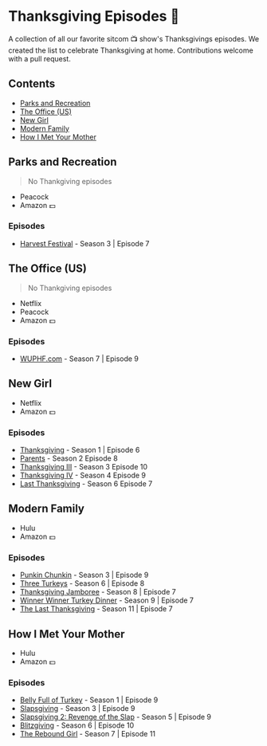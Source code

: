 # Thanksgiving Episodes :sweet_potato:

A collection of all our favorite sitcom :tv: show's Thanksgivings episodes.  We created the list to celebrate Thanksgiving at home. Contributions welcome with a pull request.

## Contents

- [Parks and Recreation](#parks-and-recreation)
- [The Office (US)](#the-office-us)
- [New Girl](#new-girl)
- [Modern Family](#modern-family)
- [How I Met Your Mother](#how-i-met-your-mother)

## Parks and Recreation
>No Thankgiving episodes

- Peacock
- Amazon :dollar:
  
### Episodes

- [Harvest Festival](https://www.imdb.com/title/tt1523800/) - Season 3 | Episode 7

## The Office (US)
>No Thankgiving episodes

- Netflix
- Peacock
- Amazon :dollar:

### Episodes

- [WUPHF.com](https://www.imdb.com/title/tt1752583/?ref_=tt_mv_close) - Season 7 | Episode 9

## New Girl

- Netflix
- Amazon :dollar:

### Episodes

- [Thanksgiving](https://www.imdb.com/title/tt2043474/?ref_=ttep_ep6) - Season 1 | Episode 6
- [Parents](https://www.imdb.com/title/tt2450694/?ref_=ttep_ep8) - Season 2 Episode 8
- [Thanksgiving III](https://www.imdb.com/title/tt3352356/?ref_=ttep_ep10) - Season 3 Episode 10
- [Thanksgiving IV](https://www.imdb.com/title/tt4085028/?ref_=ttep_ep9) - Season 4 Episode 9
- [Last Thanksgiving](https://www.imdb.com/title/tt6212512/?ref_=ttep_ep7) - Season 6 Episode 7

## Modern Family

- Hulu
- Amazon :dollar:

### Episodes

- [Punkin Chunkin](https://www.imdb.com/title/tt2087341/?ref_=ttep_ep9) - Season 3 | Episode 9
- [Three Turkeys](https://www.imdb.com/title/tt4106068/?ref_=ttep_ep8/) - Season 6 | Episode 8
- [Thanksgiving Jamboree](https://www.imdb.com/title/tt6184702/?ref_=ttep_ep7) - Season 8 | Episode 7
- [Winner Winner Turkey Dinner](https://www.imdb.com/title/tt7569884/?ref_=ttep_ep7) - Season 9 | Episode 7
- [The Last Thanksgiving](https://www.imdb.com/title/tt11224340/?ref_=ttep_ep7) - Season 11 | Episode 7

## How I Met Your Mother

- Hulu
- Amazon :dollar:

### Episodes

- [Belly Full of Turkey](https://www.imdb.com/title/tt0606104/?ref_=ttep_ep9) - Season 1 | Episode 9
- [Slapsgiving](https://www.imdb.com/title/tt1142665/?ref_=ttep_ep9) - Season 3 | Episode 9
- [Slapsgiving 2: Revenge of the Slap](https://www.imdb.com/title/tt1541288/?ref_=ttep_ep9) - Season 5 | Episode 9
- [Blitzgiving](https://www.imdb.com/title/tt1777828/?ref_=ttep_ep10) - Season 6 | Episode 10
- [The Rebound Girl](https://www.imdb.com/title/tt2108075/?ref_=ttep_ep11) - Season 7 | Episode 11
